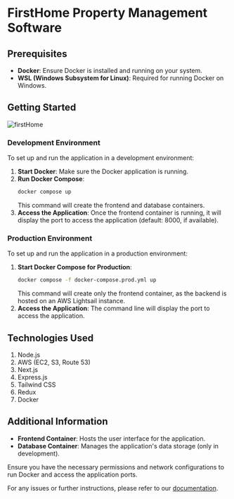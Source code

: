 # FirstHome Property Management Software

## Prerequisites

- **Docker**: Ensure Docker is installed and running on your system.
- **WSL (Windows Subsystem for Linux)**: Required for running Docker on Windows.

## Getting Started
![firstHome](https://github.com/Mmahtab10/Property_Management_System/assets/53919885/688c4180-2727-44f2-ae20-f0ce6587730a)


### Development Environment

To set up and run the application in a development environment:

1. **Start Docker**: Make sure the Docker application is running.
2. **Run Docker Compose**:
    ```bash
    docker compose up
    ```
    This command will create the frontend and database containers.
3. **Access the Application**: Once the frontend container is running, it will display the port to access the application (default: 8000, if available).

### Production Environment

To set up and run the application in a production environment:

1. **Start Docker Compose for Production**:
    ```bash
    docker compose -f docker-compose.prod.yml up
    ```
    This command will create only the frontend container, as the backend is hosted on an AWS Lightsail instance.
2. **Access the Application**: The command line will display the port to access the application.

## Technologies Used
1. Node.js
2. AWS (EC2, S3, Route 53)
3. Next.js
4. Express.js
5. Tailwind CSS
6. Redux
7. Docker

## Additional Information

- **Frontend Container**: Hosts the user interface for the application.
- **Database Container**: Manages the application's data storage (only in development).

Ensure you have the necessary permissions and network configurations to run Docker and access the application ports.

For any issues or further instructions, please refer to our [documentation](#).
